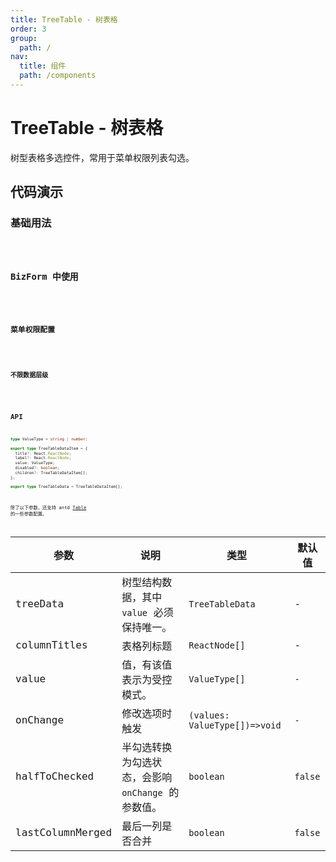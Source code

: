 ```yaml
---
title: TreeTable - 树表格
order: 3
group:
  path: /
nav:
  title: 组件
  path: /components
---
```


# TreeTable - 树表格

树型表格多选控件，常用于菜单权限列表勾选。

## 代码演示

### 基础用法

<code src='./demos/basic.tsx' />

### BizForm 中使用

<code src='./demos/bizform-1.tsx' />

### 菜单权限配置

<code src='./demos/menu-authorize.tsx' />

### 不限数据层级

<code src='./demos/multiple.tsx' />

## API

```typescript
type ValueType = string | number;

export type TreeTableDataItem = {
  title?: React.ReactNode;
  label?: React.ReactNode;
  value: ValueType;
  disabled?: boolean;
  children?: TreeTableDataItem[];
};

export type TreeTableData = TreeTableDataItem[];
```

除了以下参数，还支持 antd [Table](https://ant.design/components/table-cn/) 的一些参数配置。

| 参数 | 说明 | 类型 | 默认值 |
| --- | --- | --- | --- |
| treeData | 树型结构数据，其中 `value` 必须保持唯一。 | `TreeTableData` | - |
| columnTitles | 表格列标题 | `ReactNode[]` | - |
| value | 值，有该值表示为受控模式。 | `ValueType[]` | `-` |
| onChange | 修改选项时触发 | `(values: ValueType[])=>void` | `-` |
| halfToChecked | 半勾选转换为勾选状态，会影响 `onChange` 的参数值。 | `boolean` | `false` |
| lastColumnMerged | 最后一列是否合并 | `boolean` | `false` |
